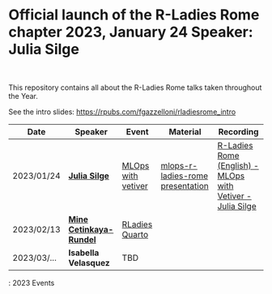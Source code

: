 # Official launch of the R-Ladies Rome chapter 2023, January 24 Speaker: Julia Silge

<br>

This repository contains all about the R-Ladies Rome talks taken throughout the Year.

See the intro slides: <https://rpubs.com/fgazzelloni/rladiesrome_intro>

| Date        | Speaker                                           | Event                                                                       | Material                                                                             | Recording                                                                                                 |
|--------------------------------------------|----------------------------------------------------------|-------------------------------------------------|------------------------------------------|------------------------------------------------------------------|
| 2023/01/24  | [**Julia Silge**](https://juliasilge.com/)        | [MLOps with vetiver](https://www.meetup.com/rladies-rome/events/289517054/) | [mlops-r-ladies-rome presentation](https://juliasilge.github.io/mlops-r-ladies-rome) | [R-Ladies Rome (English) - MLOps with Vetiver - Julia Silge](https://www.youtube.com/watch?v=PPB-iG8SexE) |
| 2023/02/13  | [**Mine Cetinkaya-Rundel**](https://mine-cr.com/) | [RLadies Quarto](https://www.meetup.com/rladies-rome/events/290673316/)     |                                                                                      |                                                                                                           |
| 2023/03/... | **Isabella Velasquez**                            | TBD                                                                         |                                                                                      |                                                                                                           |

: 2023 Events
